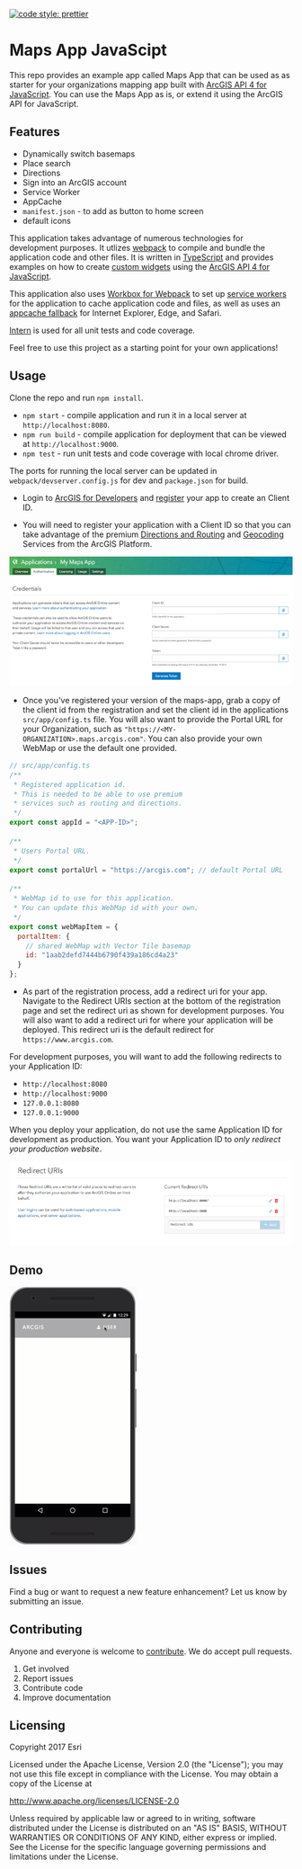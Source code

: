 [![code style: prettier](https://img.shields.io/badge/code_style-prettier-ff69b4.svg?style=flat-square)](https://github.com/prettier/prettier)


# Maps App JavaScipt

This repo provides an example app called Maps App that can be used as as starter for your organizations mapping app built with [ArcGIS API 4 for JavaScript](https://developers.arcgis.com/javascript/). You can use the Maps App as is, or extend it using the ArcGIS API for JavaScript.

## Features
 * Dynamically switch basemaps
 * Place search
 * Directions
 * Sign into an ArcGIS account
 * Service Worker
 * AppCache
 * `manifest.json` - to add as button to home screen
 * default icons

This application takes advantage of numerous technologies for development purposes. It utlizes [webpack](https://webpack.js.org/) to compile and bundle the application code and other files. It is written in [TypeScript](http://www.typescriptlang.org/) and provides examples on how to create [custom widgets](https://developers.arcgis.com/javascript/latest/guide/custom-widget/index.html) using the [ArcGIS API 4 for JavaScript](https://developers.arcgis.com/javascript/).

This application also uses [Workbox for Webpack](https://developers.google.com/web/tools/workbox/get-started/webpack) to set up [service workers](https://developer.mozilla.org/en-US/docs/Web/API/Service_Worker_API) for the application to cache application code and files, as well as uses an [appcache fallback](https://developer.mozilla.org/en-US/docs/Web/HTML/Using_the_application_cache) for Internet Explorer, Edge, and Safari.

[Intern](https://theintern.io/) is used for all unit tests and code coverage.

Feel free to use this project as a starting point for your own applications!

## Usage

Clone the repo and run `npm install`.

* `npm start` - compile application and run it in a local server at `http://localhost:8080`.
* `npm run build` - compile application for deployment that can be viewed at `http://localhost:9000`.
* `npm test` - run unit tests and code coverage with local chrome driver.

The ports for running the local server can be updated in `webpack/devserver.config.js` for dev and `package.json` for build.

* Login to [ArcGIS for Developers](https://developers.arcgis.com/) and [register](https://developers.arcgis.com/applications/#/) your app to create an Client ID.

* You will need to register your application with a Client ID so that you can take advantage of the premium [Directions and Routing](https://developers.arcgis.com/features/directions/) and [Geocoding](https://developers.arcgis.com/features/geocoding/) Services from the ArcGIS Platform.

![](images/Register1.png)
* Once you've registered your version of the maps-app, grab a copy of the client id from the registration and set the client id in the applications `src/app/config.ts` file. You will also want to provide the Portal URL for your Organization, such as `"https://<MY-ORGANIZATION>.maps.arcgis.com"`. You can also provide your own WebMap or use the default one provided.

```js
// src/app/config.ts
/**
 * Registered application id.
 * This is needed to be able to use premium
 * services such as routing and directions.
 */
export const appId = "<APP-ID>";

/**
 * Users Portal URL.
 */
export const portalUrl = "https://arcgis.com"; // default Portal URL

/**
 * WebMap id to use for this application.
 * You can update this WebMap id with your own.
 */
export const webMapItem = {
  portalItem: {
    // shared WebMap with Vector Tile basemap
    id: "1aab2defd7444b6790f439a186cd4a23"
  }
};
```

* As part of the registration process, add a redirect uri for your app.  Navigate to the Redirect URIs section at the bottom of the registration page and set the redirect uri as shown for development purposes. You will also want to add a redirect uri for where your application will be deployed.  This redirect uri is the default redirect for `https://www.arcgis.com`.

For development purposes, you will want to add the following redirects to your Application ID:

* `http://localhost:8080`
* `http://localhost:9000`
* `127.0.0.1:8080`
* `127.0.0.1:9000`

When you deploy your application, do not use the same Application ID for development as production. You want your Application ID to _only redirect your production website_.

![](images/Register2.png)

## Demo

![application](images/maps-app.gif)

## Issues
Find a bug or want to request a new feature enhancement?  Let us know by submitting an issue.

## Contributing
Anyone and everyone is welcome to [contribute](CONTRIBUTING.md). We do accept pull requests.

1. Get involved
2. Report issues
3. Contribute code
4. Improve documentation

## Licensing
Copyright 2017 Esri

Licensed under the Apache License, Version 2.0 (the "License"); you may not use this file except in compliance with the License. You may obtain a copy of the License at

http://www.apache.org/licenses/LICENSE-2.0

Unless required by applicable law or agreed to in writing, software distributed under the License is distributed on an "AS IS" BASIS, WITHOUT WARRANTIES OR CONDITIONS OF ANY KIND, either express or implied. See the License for the specific language governing permissions and limitations under the License.